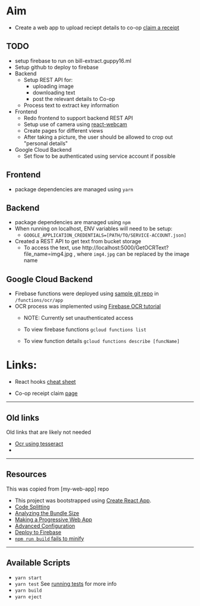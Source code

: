 # Aim

- Create a web app to upload reciept details to co-op [claim a receipt](https://membership.coop.co.uk/claim-rewards)

## TODO

- setup firebase to run on bill-extract.guppy16.ml
- Setup github to deploy to firebase
- Backend
  - Setup REST API for:
    - uploading image
    - downloading text
    - post the relevant details to Co-op
  - Process text to extract key information
- Frontend
  - Redo frontend to support backend REST API
  - Setup use of camera using [react-webcam](https://www.npmjs.com/package/react-webcam)
  - Create pages for different views
  - After taking a picture, the user should be allowed to crop out "personal details"
- Google Cloud Backend
  - Set flow to be authenticated using service account if possible

## Frontend
- package dependencies are managed using `yarn`

## Backend
- package dependencies are managed using `npm`
- When running on localhost, ENV variables will need to be setup:
  - `GOOGLE_APPLICATION_CREDENTIALS=[PATH/TO/SERVICE-ACCOUNT.json]`
- Created a REST API to get text from bucket storage
  - To access the text, use http://localhost:5000/GetOCRText?file_name=img4.jpg , where `img4.jpg` can be replaced by the image name

## Google Cloud Backend

- Firebase functions were deployed using [sample git repo](https://github.com/GoogleCloudPlatform/nodejs-docs-samples) in `/functions/ocr/app`
- OCR process was implemented using [Firebase OCR tutorial](https://cloud.google.com/functions/docs/tutorials/ocr)
  - NOTE: Currently set unauthenticated access

  - To view firebase functions `gcloud functions list`
  - To view function details `gcloud functions describe [funcName]`

# Links:

- React hooks [cheat sheet](https://blog.logrocket.com/react-hooks-cheat-sheet-unlock-solutions-to-common-problems-af4caf699e70/)

- Co-op receipt claim [page](https://membership.coop.co.uk/claim-rewards)

---

## Old links

Old links that are likely not needed

- [Ocr using tesseract](https://medium.com/panya-studio-engineering/eliminating-manual-data-entry-using-ocr-to-convert-images-to-text-tesseract-js-react-1099d20a4f4)
-

---

## Resources

This was copied from [my-web-app] repo

- This project was bootstrapped using [Create React App](https://github.com/facebook/create-react-app).
- [Code Splitting](https://facebook.github.io/create-react-app/docs/code-splitting)
- [Analyzing the Bundle Size](https://facebook.github.io/create-react-app/docs/analyzing-the-bundle-size)
- [Making a Progressive Web App](https://facebook.github.io/create-react-app/docs/making-a-progressive-web-app)
- [Advanced Configuration](https://facebook.github.io/create-react-app/docs/advanced-configuration)
- [Deploy to Firebase](https://github.com/marketplace/actions/github-action-for-firebase)
- [`npm run build` fails to minify](https://facebook.github.io/create-react-app/docs/troubleshooting#npm-run-build-fails-to-minify)

---

## Available Scripts

- `yarn start`
- `yarn test` See [running tests](https://facebook.github.io/create-react-app/docs/running-tests) for more info
- `yarn build`
- `yarn eject`
